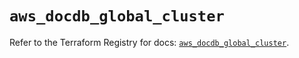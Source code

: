 # `aws_docdb_global_cluster`

Refer to the Terraform Registry for docs: [`aws_docdb_global_cluster`](https://registry.terraform.io/providers/hashicorp/aws/6.5.0/docs/resources/docdb_global_cluster).
